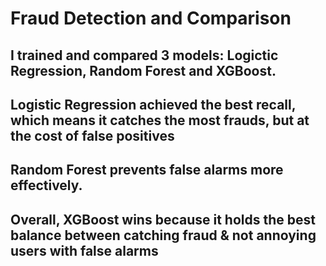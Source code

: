 # Fraud Detection and Comparison
## I trained and compared 3 models: Logictic Regression, Random Forest and XGBoost.
## Logistic Regression achieved the best recall, which means it catches the most frauds, but at the cost of false positives
## Random Forest prevents false alarms more effectively.
## Overall, XGBoost wins because it holds the best balance between catching fraud & not annoying users with false alarms